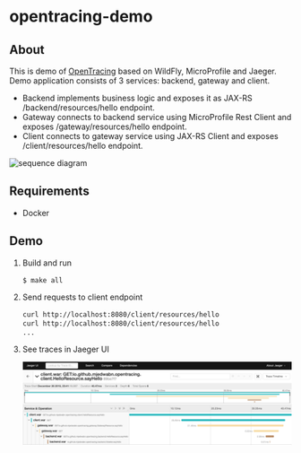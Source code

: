opentracing-demo
================

About
----
This is demo of [OpenTracing](https://opentracing.io) based on WildFly, MicroProfile and Jaeger.
Demo application consists of 3 services: backend, gateway and client.
* Backend implements business logic and exposes it as JAX-RS /backend/resources/hello endpoint.
* Gateway connects to backend service using MicroProfile Rest Client and exposes /gateway/resources/hello endpoint.
* Client connects to gateway service using JAX-RS Client and exposes /client/resources/hello endpoint.

![sequence diagram](https://raw.githubusercontent.com/mjedwabn/opentracing/master/docs/sequence.puml)

Requirements
------------
* Docker

Demo
----
1. Build and run
    ```
    $ make all
    ```
2. Send requests to client endpoint
    ```
    curl http://localhost:8080/client/resources/hello
    curl http://localhost:8080/client/resources/hello
    ...
    ```

3. See traces in Jaeger UI

    ![jaeger ui](https://raw.githubusercontent.com/mjedwabn/opentracing/master/docs/jaeger_ui.png)
